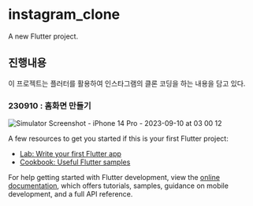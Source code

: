 # instagram_clone

A new Flutter project.

## 진행내용

이 프로젝트는 플러터를 활용하여 인스타그램의 클론 코딩을 하는 내용을 담고 있다.

### 230910 : 홈화면 만들기
![Simulator Screenshot - iPhone 14 Pro - 2023-09-10 at 03 00 12](https://github.com/jamjamzo/instagram_clone/assets/113870636/ad2642f5-1081-40a0-81d8-fbbe06493cf7)




A few resources to get you started if this is your first Flutter project:

- [Lab: Write your first Flutter app](https://docs.flutter.dev/get-started/codelab)
- [Cookbook: Useful Flutter samples](https://docs.flutter.dev/cookbook)

For help getting started with Flutter development, view the
[online documentation](https://docs.flutter.dev/), which offers tutorials,
samples, guidance on mobile development, and a full API reference.
